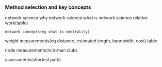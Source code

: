### Method selection and key concepts
network science
    why network science
    what is network science
    relative work(table)
    
    network concepts(eg what is centrality)

weight measurements(eg distance, estimated length, bandwidth, cost)
    table

node measurements(rich-man club)

assessments(shortest path)


